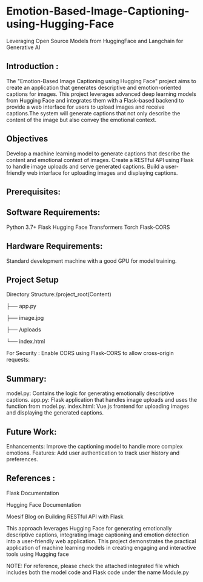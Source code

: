 # Emotion-Based-Image-Captioning-using-Hugging-Face

Leveraging Open Source Models from HuggingFace and Langchain for Generative AI

## Introduction :
The "Emotion-Based Image Captioning using Hugging Face" project aims to create an application that generates descriptive and emotion-oriented captions for images. This project leverages advanced deep learning models from Hugging Face and integrates them with a Flask-based backend to provide a web interface for users to upload images and receive captions.The system will generate captions that not only describe the content of the image but also convey the emotional context.


## Objectives

Develop a machine learning model to generate captions that describe the content and emotional context of images.
Create a RESTful API using Flask to handle image uploads and serve generated captions.
Build a user-friendly web interface for uploading images and displaying captions.

## Prerequisites: 

## Software Requirements:
Python 3.7+
Flask
Hugging Face Transformers
Torch
Flask-CORS

## Hardware Requirements:
Standard development machine with a good GPU for model training.

## Project Setup
Directory Structure:/project_root(Content)

├── app.py

├── image.jpg

├── /uploads

└── index.html

For Security : Enable CORS using Flask-CORS to allow cross-origin requests:

## Summary: 
model.py: Contains the logic for generating emotionally descriptive captions.
app.py: Flask application that handles image uploads and uses the function from model.py.
index.html: Vue.js frontend for uploading images and displaying the generated captions.

## Future Work: 
Enhancements: Improve the captioning model to handle more complex emotions.
Features: Add user authentication to track user history and preferences.

## References :

Flask Documentation

Hugging Face Documentation

Moesif Blog on Building RESTful API with Flask

This approach leverages Hugging Face for generating emotionally descriptive captions, integrating image captioning and emotion detection into a user-friendly web application. This project demonstrates the practical application of machine learning models in creating engaging and interactive tools using Hugging face 

NOTE: For reference, please check the attached integrated file which includes both the model code and Flask code under the name Module.py



